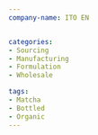 ```yaml
---
company-name: ITO EN  


categories:
- Sourcing
- Manufacturing
- Formulation
- Wholesale 

tags:
- Matcha	
- Bottled
- Organic
---
```


 